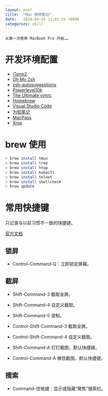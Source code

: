 ```yaml
---
layout: post
title:  "Mac 使用笔记"
date:   2020-04-25 11:01:29 +0800
categories: skill
---
```


    从第一次使用 MacBook Pro 开始……

# 开发环境配置

* [iTerm2](https://www.iterm2.com/)
* [Oh My Zsh](https://ohmyz.sh/)
* [zsh-autosuggestions](https://github.com/zsh-users/zsh-autosuggestions)
* [Powerlevel10k](https://github.com/romkatv/powerlevel10k)
* [The Ultimate vimrc](https://github.com/amix/vimrc)
* [Homebrew](https://ohmyz.sh/)
* [Visual Studio Code](https://code.visualstudio.com/)
* [为知笔记](https://www.wiz.cn/zh-cn/)
* [MacPass](https://macpassapp.org/)
* [Xnip](https://zh.xnipapp.com/)

# brew 使用

```bash
> brew install tmux
> brew install tree
> brew install htop
> brew install kubectl
> brew install telnet
> brew install shellcheck
> brew update
```

# 常用快捷键

只记录与以前习惯不一致的快捷键。

[官方文档](https://support.apple.com/zh-cn/HT201236)

## 锁屏

* Control-Command-Q：立即锁定屏幕。

##  截屏

* Shift-Command-3 截取全屏。
* Shift-Command-4 自定义截取。
* Shift-Command-5 录制。

* Control-Shift-Command-3 截取全屏。
* Control-Shift-Command-4 自定义截取。

* Shift-Command-A 钉钉截图，默认快捷键。
* Control-Command-A 微信截图，默认快捷键。

## 搜索

* Command–空格键：显示或隐藏“聚焦”搜索栏。